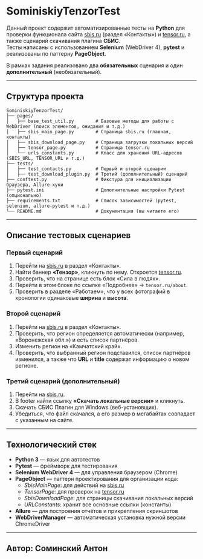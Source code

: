 # SominiskiyTenzorTest

Данный проект содержит автоматизированные тесты на **Python** для проверки функционала сайта [sbis.ru](https://sbis.ru/) (раздел «Контакты») и [tensor.ru](https://tensor.ru/), а также сценарий скачивания плагина **СБИС**.  
Тесты написаны с использованием **Selenium** (WebDriver 4), **pytest** и реализованы по паттерну **PageObject**.  

В рамках задания реализовано два **обязательных** сценария и один **дополнительный** (необязательный).

---

## Структура проекта

```plaintext
SominiskiyTenzorTest/
├── pages/
│   ├── base_test_util.py        # Базовые методы для работы с WebDriver (поиск элементов, ожидания и т.д.)
│   ├── sbis_main_page.py        # Страница sbis.ru (главная, контакты)
│   ├── sbis_download_page.py    # Страница загрузки локальных версий
│   ├── tensor_page.py           # Страница tensor.ru
│   └── urls_constants.py        # Класс для хранения URL-адресов (SBIS_URL, TENSOR_URL и т.д.)
├── tests/
│   ├── test_contacts.py         # Первый и второй сценарии
│   ├── test_download_plugin.py  # Третий (дополнительный) сценарий
├── conftest.py                  # Фикстура для инициализации браузера, Allure-хуки
├── pytest.ini                   # Дополнительные настройки Pytest (опционально)
├── requirements.txt             # Список зависимостей (pytest, selenium, allure-pytest и т.д.)
└── README.md                    # Документация (вы читаете его)
```

---

## Описание тестовых сценариев

### Первый сценарий

1. Перейти на [sbis.ru](https://sbis.ru/) в раздел «Контакты».  
2. Найти баннер **«Тензор»**, кликнуть по нему. Откроется [tensor.ru](https://tensor.ru/).  
3. Проверить, что на странице есть блок «Сила в людях».  
4. Перейти в этом блоке по ссылке «Подробнее» → `tensor.ru/about`.  
5. Проверить в разделе «Работаем», что у всех фотографий в хронологии одинаковые **ширина** и **высота**.

### Второй сценарий

1. Перейти на [sbis.ru](https://sbis.ru/) в раздел «Контакты».  
2. Проверить, что регион определяется автоматически (например, «Воронежская обл.») и есть список партнёров.  
3. Изменить регион на «Камчатский край».  
4. Проверить, что выбранный регион подставился, список партнёров изменился, а также что **URL** и **title** содержат информацию о новом регионе.

### Третий сценарий (дополнительный)

1. Перейти на [sbis.ru](https://sbis.ru/).  
2. В footer найти ссылку **«Скачать локальные версии»** и кликнуть.  
3. Скачать СБИС Плагин для Windows (веб-установщик).  
4. Убедиться, что файл скачался, а его размер в мегабайтах совпадает с указанным на сайте.

---

## Технологический стек

- **Python 3** — язык для автотестов
- **Pytest** — фреймворк для тестирования
- **Selenium WebDriver 4** — для управления браузером (Chrome)
- **PageObject** — паттерн проектирования для организации кода:
  - *SbisMainPage*: для действий на [sbis.ru](https://sbis.ru/)
  - *TensorPage*: для проверок на [tensor.ru](https://tensor.ru/)
  - *SbisDownloadPage*: для страницы скачивания локальных версий
  - *URLConstants*: хранит все основные ссылки (константы)
- **Allure** — для построения отчётов и прикрепления скриншотов
- **WebDriverManager** — автоматическая установка нужной версии ChromeDriver

---

## Автор: Соминский Антон
